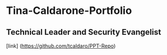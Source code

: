 # Tina-Caldarone-Portfolio
## Technical Leader and Security Evangelist

[link] (https://github.com/tcaldaro/PPT-Repo)
